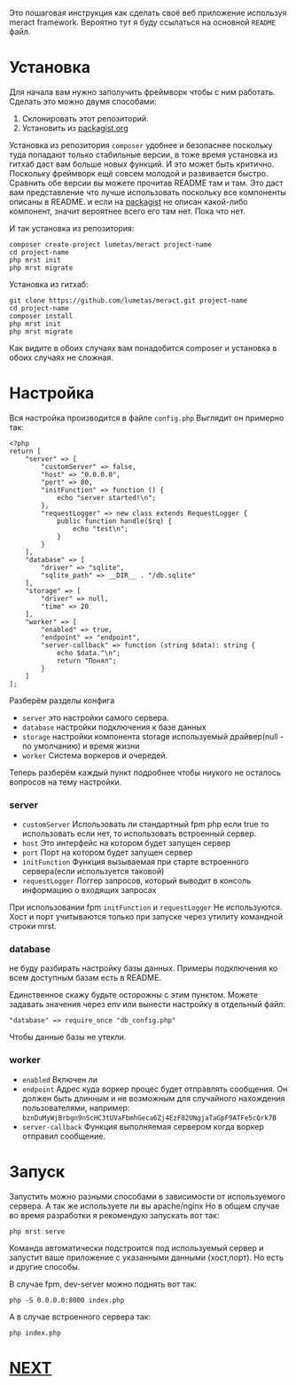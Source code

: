 Это пошаговая инструкция как сделать своё веб приложение используя meract framework. Вероятно тут я буду ссылаться на основной `README` файл.

# Установка
Для начала вам нужно заполучить фреймворк чтобы с ним работать. Сделать это можно двумя способами:
1. Склонировать этот репозиторий.
2. Установить из [packagist.org](https://packagist.org/packages/lumetas/meract)

Установка из репозитория `composer` удобнее и безопаснее поскольку туда попадают только стабильные версии, в тоже время установка из гитхаб даст вам больше новых функций. И это может быть критично. Поскольку фреймворк ещё совсем молодой и развивается быстро. Сравнить обе версии вы можете прочитав README там и там. Это даст вам представление что лучше использовать поскольку все компоненты описаны в README. и если на [packagist](https://packagist.org/packages/lumetas/meract) не описан какой-либо компонент, значит вероятнее всего его там нет. Пока что нет.

И так установка из репозитория:
```
composer create-project lumetas/meract project-name
cd project-name
php mrst init
php mrst migrate
```

Установка из гитхаб:

```
git clone https://github.com/lumetas/meract.git project-name
cd project-name
composer install
php mrst init
php mrst migrate
```
Как видите в обоих случаях вам понадобится composer и установка в обоих случаях не сложная.




# Настройка
Вся настройка производится в файле `config.php`
Выглядит он примерно так:
```
<?php
return [
	"server" => [
		"customServer" => false,
		"host" => "0.0.0.0",
		"port" => 80,
		"initFunction" => function () {
			echo "server started!\n";
		},
        "requestLogger" => new class extends RequestLogger {
			public function handle($rq) {
				echo "test\n";
			}
		}
	],
	"database" => [
		"driver" => "sqlite",
		"sqlite_path" => __DIR__ . "/db.sqlite"
	],
	"storage" => [
		"driver" => null,
		"time" => 20
	],
    "worker" => [
        "enabled" => true,
        "endpoint" => "endpoint",
        "server-callback" => function (string $data): string {
            echo $data."\n";
            return "Понял";
        }
    ]
];
```
Разберём разделы конфига
- `server` это настройки самого сервера.
- `database` настройки подключения к базе данных
- `storage` настройки компонента storage используемый драйвер(null - по умолчанию) и время жизни
- `worker` Система воркеров и очередей.

Теперь разберём каждый пункт подробнее чтобы ниукого не осталось вопросов на тему настройки.
### server
- `customServer` Использовать ли стандартный fpm php если true то использовать если нет, то использовать встроенный сервер.
- `host` Это интерфейс на котором будет запущен сервер
- `port` Порт на котором будет запущен сервер
- `initFunction` Функция вызываемая при старте встроенного сервера(если используется таковой)
- `requestLogger` Логгер запросов, который выводит в консоль информацию о входящих запросах

При использовании fpm `initFunction` и `requestLogger` Не используются. Хост и порт учитываются только при запуске через утилиту командной строки mrst.

### database
не буду разбирать настройку базы данных. Примеры подключения ко всем доступным базам есть в README.

Единственное скажу будьте осторожны с этим пунктом. Можете задавать значения через env или вынести настройку в отдельный файл:
```
"database" => require_once "db_config.php"
```
Чтобы данные базы не утекли.

### worker
- `enabled` Включен ли
- `endpoint` Адрес куда воркер процес будет отправлять сообщения. Он должен быть длинным и не возможным для случайного нахождения пользователями, например: `bznDuMyWjBrbgn9nScHC3tUVaFbmhGeca6Zj4EzF82UNgjaTaGpF9ATFe5cQrk7B`
- `server-callback` Функция выполняемая сервером когда воркер отправил сообщение.


# Запуск
Запустить можно разными способами в зависимости от используемого сервера. А так же используете ли вы apache/nginx
Но в общем случае во время разработки я рекомендую запускать вот так:
```
php mrst serve
```
Команда автоматически подстроится под используемый сервер и запустит ваше приложение с указанными данными (хост,порт). Но есть и другие способы.

В случае fpm, dev-server можно поднять вот так:
```
php -S 0.0.0.0:8000 index.php
```

А в случае встроенного сервера так:
```
php index.php
```


# [NEXT](helloWorld.md)